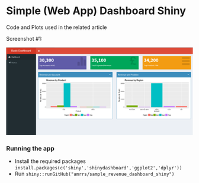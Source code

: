 # Simple (Web App) Dashboard Shiny
Code and Plots used in the related article

Screenshot #1:

![Revenue Dashboard Screenshot](revenue-dash-screenshot.PNG)

### Running the app

* Install the required packages `install.packages(c('shiny','shinydashboard','ggplot2','dplyr'))`
* Run `shiny::runGitHub("amrrs/sample_revenue_dashboard_shiny")`
